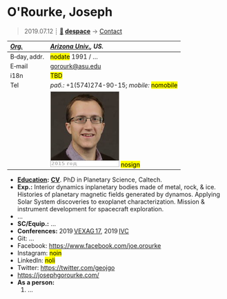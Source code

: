 # O'Rourke, Joseph
> 2019.07.12 ┊ **[🚀](../index/index.md) [despace](index.md)** → [Contact](contact.md)

|*[Org.](contact.md)*|*[Arizona Univ.](arizona_univ.md), US.*|
|:--|:--|
|B‑day, addr.| <mark>nodate</mark> 1991 / … |
|E‑mail| <gorourk@asu.edu> |
|i18n| <mark>TBD</mark> |
|Tel|*раб.:* +1(574)274-90-15; *mobile:* <mark>nomobile</mark> |
|| [![](f/contact/o/orourke_001_photo_thumb.jpg)](f/contact/o/orourke_001_photo.jpg) <mark>nosign</mark> |

   - **[Education](edu.md):** **[CV](f/contact/o/orourke_001_cv.pdf)**. PhD in Planetary Science, Caltech.
   - **Exp.:** Interior dynamics inplanetary bodies made of metal, rock, & ice. Histories of planetary magnetic fields generated by dynamos. Applying Solar System discoveries to exoplanet characterization. Mission & instrument development for spacecraft exploration.
   - …
   - **SC/Equip.:** …
   - **Conferences:** 2019 [VEXAG 17](vexag_2019.md), 2019 [IVC](ivc_2019.md)
   - Git: …
   - Facebook: <https://www.facebook.com/joe.orourke>
   - Instagram: <mark>noin</mark>
   - LinkedIn: <mark>noli</mark>
   - Twitter: <https://twitter.com/geojgo>
   - <https://josephgorourke.com/>
   - **As a person:**
      1. …
